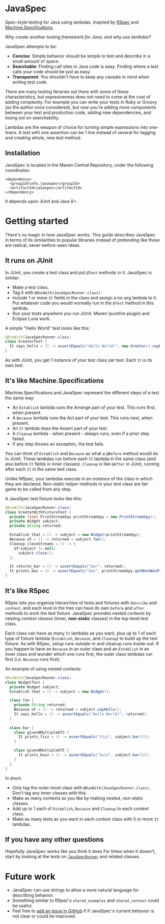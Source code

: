 # JavaSpec

Spec-style testing for Java using lambdas.  Inspired by [RSpec](http://rspec.info) and
[Machine.Specifications](https://github.com/machine/machine.specifications).

*Why create another testing framework for Java, and why use lambdas?*

JavaSpec attempts to be:

- **Concise**: Simple behavior should be simple to test and describe in a small amount of space.
- **Searchable**: Finding call sites in Java code is easy.  Finding where a test calls your code should be just as easy.
- **Transparent**: You shouldn't have to keep any caveats in mind when writing test code.

There are many testing libraries out there with some of these characteristics, but expresiveness does not need to come
at the cost of adding complexity.  For example you can write your tests in Ruby or Groovy (as the author once
considered), but now you're adding more components between your test and production code, adding new dependencies, and
losing out on searchability.

Lambdas are the weapon of choice for turning simple expressions into one-liners.  A test with one assertion can be 1
line instead of several for tagging and creating whole, new test method.

## Installation

JavaSpec is located in the Maven Central Repository, under the following coordinates:

```
<dependency>
  <groupId>info.javaspec</groupId>
  <artifactId>javaspec</artifactId>
</dependency>
```

It depends upon JUnit and Java 8+.


# Getting started

There's no magic in how JavaSpec works.  This guide describes JavaSpec in terms of its similarities to popular libraries
instead of pretending like these are radical, never-before-seen ideas.

## It runs on JUnit

In JUnit, you create a test class and put `@Test` methods in it.  JavaSpec is similar:

- Make a test class.
- Tag it with `@RunWith(JavaSpecRunner.class)`.
- Include 1 or more `It` fields in the class and assign a no-arg lambda to it.  Put whatever code you would normally run
  in the `@Test` method in this lambda.
- Run your tests anywhere you run JUnit.  Maven (surefire plugin) and Eclipse Luna work.

A simple "Hello World" test looks like this:

```java
@RunWith(JavaSpecRunner.class)
class GreeterTest {
  It says_hello = () -> assertEquals("Hello World!", new Greeter().sayHello());
}
```

As with JUnit, you get 1 instance of your test class per test.  Each `It` is its own test.

## It's like Machine.Specifications

Machine.Specifications and JavaSpec represent the different steps of a test the same way:

- An `Establish` lambda runs the Arrange part of your test.  This runs first, when present.
- A `Because` lambda runs the Act part of your test.  This runs next, when present.
- An `It` lambda does the Assert part of your test.
- A `Cleanup` lambda - when present - always runs, even if a prior step failed.
- If any step throws an exception, the test fails.

You can think of `Establish` and `Because` as what a `@Before` method would do in JUnit.  These lambdas run before each
`It` lambda in the same class (and also before `It` fields in inner classes).  `Cleanup` is like `@After` in JUnit,
running after each `It` in the same test class.

Unlike MSpec, your lambdas execute in an *instance* of the class in which they are declared.  Non-static helper methods
in your test class are fair game to be called from any step.

A JavaSpec test fixture looks like this:

```java
@RunWith(JavaSpecRunner.class)
class GreeterWithFixtureTest {
  private final PrintStreamSpy printStreamSpy = new PrintStreamSpy();
  private Widget subject;
  private String returned;

  Establish that = () -> subject = new Widget(printStreamSpy);
  Because of = () -> returned = subject.foo();
  Cleanup closeStreams = () -> {
    if(subject != null)
      subject.close();
  };

  It returns_bar = () -> assertEquals("bar", returned);
  It prints_baz = () -> assertEquals("baz", printStreamSpy.getWhatWasPrinted());
}
```

## It's like RSpec

RSpec lets you organize hierarchies of tests and fixtures with `describe` and `context`, and each level in the tree can
have its own `before` and `after` methods to work the test fixture.  JavaSpec provides nested contexts by nesting
*context classes* (inner, **non-static** classes) in the top-level test class.

Each class can have as many `It` lambdas as you want, plus up to 1 of each type of fixture lambda (`Establish`,
`Because`, and `Cleanup`) to build up the test fixture.  As with RSpec, setup runs outside-in and cleanup runs
inside-out.  If you happen to have an `Because` in an outer class and an `Establish` in an inner class and wonder which
one runs first, the outer class lambdas run first (i.e. `Because` runs first).`

An example of using nested contexts:

```java
@RunWith(JavaSpecRunner.class)
class WidgetTest {
  private Widget subject;
  Establish that = () -> subject = new Widget();

  class foo {
    private String returned;
    Because of = () -> returned = subject.sayHello();
    It says_hello = () -> assertEquals("Hello World!", returned);
  }
  
  class bar {
    class givenAMultipleOf3 {
      It prints_fizz = () -> assertEquals("fizz", subject.bar(3));
    }

    class givenAMultipleOf5 {
      It prints_buzz = () -> assertEquals("buzz", subject.bar(5));
    }
  }
}
```

In short:

- Only tag the outer-most class with `@RunWith(JavaSpecRunner.class)`.  Don't tag any inner classes with this.
- Make as many contexts as you like by making nested, non-static classes.
- Add up to 1 each of `Establish`, `Because` and `Cleanup` to each context class.
- Make as many tests as you want in each context class with 0 or more `It` lambdas.

## If you have any other questions

Hopefully JavaSpec works like you think it does  For times when it doesn't, start by looking at the tests on
[`JavaSpecRunner`](https://github.com/kkrull/javaspec/blob/master/src/test/java/info/javaspec/runner/JavaSpecRunnerTest.java)
and related classes.

# Future work

- JavaSpec can use strings to allow a more natural language for describing behavior.
- Something similar to RSpec's `shared_examples` and `shared_context` could be useful.
- Feel free to [add an issue in GitHub](https://github.com/kkrull/javaspec/issues) if if JavaSpec's current behavior is
  not clear or could be improved.

